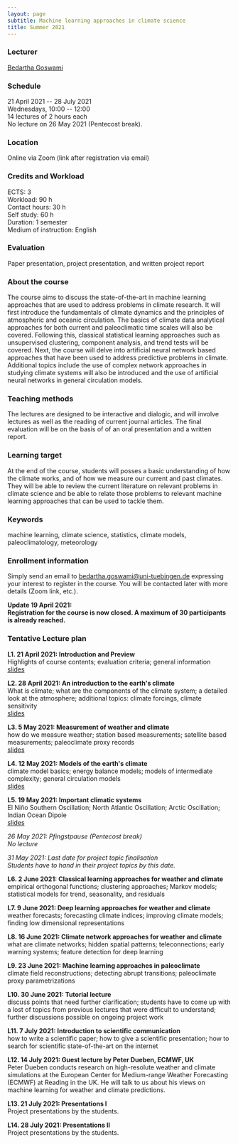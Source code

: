 ```yaml
---
layout: page
subtitle: Machine learning approaches in climate science
title: Summer 2021
---
```


### Lecturer

[Bedartha Goswami](https://machineclimate.de/people/goswami/)

### Schedule

21 April 2021 -- 28 July 2021  
Wednesdays, 10:00 -- 12:00  
14 lectures of 2 hours each  
No lecture on 26 May 2021 (Pentecost break).  

### Location

Online via Zoom (link after registration via email)

### Credits and Workload

ECTS: 3  
Workload: 90 h  
Contact hours: 30 h  
Self study: 60 h  
Duration: 1 semester  
Medium of instruction: English

### Evaluation

Paper presentation, project presentation, and written project report


### About the course

The course aims to discuss the state-of-the-art in machine learning
approaches that are used to address problems in climate research. It
will first introduce the fundamentals of climate dynamics and the
principles of atmospheric and oceanic circulation. The basics of climate
data analytical approaches for both current and paleoclimatic time
scales will also be covered. Following this, classical statistical
learning approaches such as unsupervised clustering, component analysis,
and trend tests will be covered. Next, the course will delve into
artificial neural network based approaches that have been used to
address predictive problems in climate. Additional topics include the
use of complex network approaches in studying climate systems will also
be introduced and the use of artificial neural networks in general
circulation models.

### Teaching methods

The lectures are designed to be interactive and dialogic, and will
involve lectures as well as the reading of current journal articles. The
final evaluation will be on the basis of of an oral presentation and a
written report.

### Learning target

At the end of the course, students will posses a basic understanding of
how the climate works, and of how we measure our current and past
climates. They will be able to review the current literature on relevant
problems in climate science and be able to relate those problems to
relevant machine learning approaches that can be used to tackle them.


### Keywords

machine learning, climate science, statistics, climate models,
paleoclimatology, meteorology

### Enrollment information

Simply send an email to
[bedartha.goswami@uni-tuebingen.de](bedartha.goswami@uni-tuebingen.de)
expressing your interest to register in the course. You will be
contacted later with more details (Zoom link, etc.).

**Update 19 April 2021:**  
**Registration for the course is now closed. A maximum of 30
participants is already reached.**

### Tentative Lecture plan

**L1. 21 April 2021: Introduction and Preview**  
Highlights of course contents; evaluation criteria; general information  
[slides](/files/sose2021/l1.pdf)

**L2. 28 April 2021: An introduction to the earth's climate**  
What is climate; what are the components of the climate system;
a detailed look at the atmosphere; additional topics: climate forcings,
climate sensitivity  
[slides](/files/sose2021/l2.pdf)

**L3. 5 May 2021: Measurement of weather and climate**  
how do we measure weather; station based measurements; satellite based
measurements; paleoclimate proxy records  
[slides](/files/sose2021/l3.pdf)

**L4. 12 May 2021: Models of the earth's climate**  
climate model basics; energy balance models; models of intermediate
complexity; general circulation models  
[slides](/files/sose2021/l4.pdf)

**L5. 19 May 2021: Important climatic systems**  
El Niño Southern Oscillation; North Atlantic Oscillation; Arctic
Oscillation; Indian Ocean Dipole  
[slides](/files/sose2021/l5.pdf)

_26 May 2021: Pfingstpause (Pentecost break)_  
_No lecture_

_31 May 2021: Last date for project topic finalisation_  
_Students have to hand in their project topics by this date._

**L6. 2 June 2021: Classical learning approaches for weather and climate**  
empirical orthogonal functions; clustering approaches; Markov models;
statistical models for trend, seasonality, and residuals

**L7. 9 June 2021: Deep learning approaches for weather and climate**  
weather forecasts; forecasting climate indices; improving climate
models; finding low dimensional representations

**L8. 16 June 2021: Climate network approaches for weather and climate**  
what are climate networks; hidden spatial patterns; teleconnections;
early warning systems; feature detection for deep learning

**L9. 23 June 2021: Machine learning approaches in paleoclimate**  
climate field reconstructions; detecting abrupt transitions;
paleoclimate proxy parametrizations

**L10. 30 June 2021: Tutorial lecture**  
discuss points that need further clarification; students have to come
up with a lost of topics from previous lectures that were difficult to
understand; further discussions possible on ongoing project work

**L11. 7 July 2021: Introduction to scientific communication**  
how to write a scientific paper; how to give a scientific presentation;
how to search for scientific state-of-the-art on the internet

**L12. 14 July 2021: Guest lecture by Peter Dueben, ECMWF, UK**  
Peter Dueben conducts research on high-resolute weather and climate
simulations at the European Center for Medium-range Weather Forecasting
(ECMWF) at Reading in the UK. He will talk to us about his views on
machine learning for weather and climate predictions.

**L13. 21 July 2021: Presentations I**  
Project presentations by the students.

**L14. 28 July 2021: Presentations II**  
Project presentations by the students.


